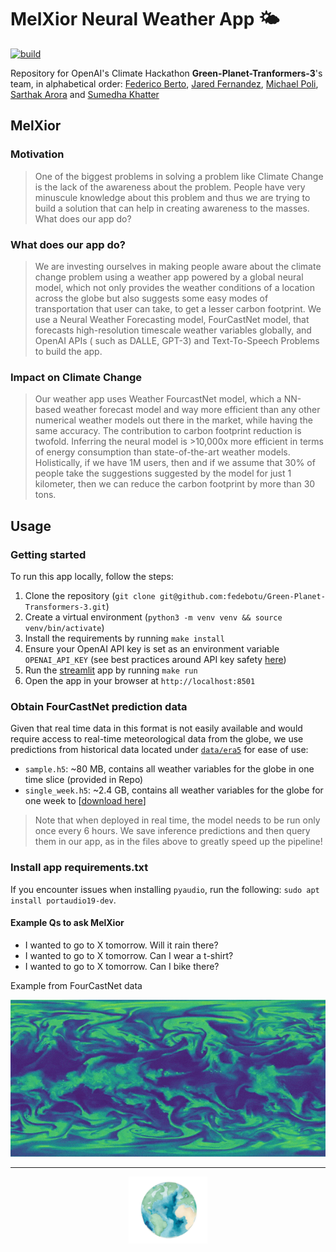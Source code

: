 # MelXior Neural Weather App 🌤

[![build](https://github.com/fedebotu/Green-Planet-Transformers-3/actions/workflows/main.yml/badge.svg?branch=main)](https://github.com/fedebotu/Green-Planet-Transformers-3/actions/workflows/main.yml)

Repository for OpenAI's Climate Hackathon **Green-Planet-Tranformers-3**'s team, in alphabetical order: [Federico Berto](https://fedebotu.github.io/), [Jared Fernandez](https://www.jaredfern.com/), [Michael Poli](https://zymrael.github.io/), [Sarthak Arora](https://sarthakvarora.github.io/) and [Sumedha Khatter](https://www.linkedin.com/in/skhatter/)


## MelXior
### Motivation
> One of the biggest problems in solving a problem like Climate Change is the lack of the awareness about the problem. People have very minuscule knowledge about this problem and thus we are trying to build a solution that can help in creating awareness to the masses.
What does our app do?

### What does our app do?
> We are investing ourselves in making people aware about the climate change problem using a weather app powered by a global neural model, which not only provides the weather conditions of a location across the globe but also suggests some easy modes of transportation that user can take, to get a lesser carbon footprint. We use a Neural Weather Forecasting model, FourCastNet model, that forecasts high-resolution timescale weather variables globally, and OpenAI APIs ( such as DALLE, GPT-3) and Text-To-Speech Problems to build the app.

### Impact on Climate Change
> Our weather app uses Weather FourcastNet model, which a NN-based weather forecast model and way more efficient than any other numerical weather models out there in the market, while having the same accuracy. The contribution to carbon footprint reduction is twofold. Inferring the neural model is >10,000x more efficient in terms of energy consumption than state-of-the-art weather models. Holistically, if we have 1M users, then and if we assume that 30% of people take the suggestions suggested by the model for just 1 kilometer, then we can reduce the carbon footprint by more than 30 tons.
## Usage

### Getting started 

To run this app locally, follow the steps:

1. Clone the repository (`git clone git@github.com:fedebotu/Green-Planet-Transformers-3.git`)
2. Create a virtual environment (`python3 -m venv venv && source venv/bin/activate`)
2. Install the requirements by running `make install`
3. Ensure your OpenAI API key is set as an environment variable `OPENAI_API_KEY` 
(see best practices around API key safety [here](https://help.openai.com/en/articles/5112595-best-practices-for-api-key-safety))
4. Run the [streamlit](https://streamlit.io/) app by running `make run`
5. Open the app in your browser at `http://localhost:8501`


### Obtain FourCastNet prediction data

Given that real time data in this format is not easily available and would require access to real-time meteorological data from the globe, we use predictions from historical data located under [`data/era5`](/data/era5) for ease of use:
- `sample.h5`: ~80 MB, contains all weather variables for the globe in one time slice (provided in Repo)
- `single_week.h5`: ~2.4 GB, contains all weather variables for the globe for one week to [[download here](https://drive.google.com/file/d/1vbR1O3Zf1fWDazs8r5n-Uoa31OLeIKeS/view?usp=sharing)]

> Note that when deployed in real time, the model needs to be run only once every 6 hours. We save inference predictions and then query them in our app, as in the files above to greatly speed up the pipeline!



### Install app requirements.txt

If you encounter issues when installing `pyaudio`, run the following: `sudo apt install portaudio19-dev`.

#### Example Qs to ask MelXior

* I wanted to go to X tomorrow. Will it rain there?
* I wanted to go to X tomorrow. Can I wear a t-shirt?
* I wanted to go to X tomorrow. Can I bike there?

<span class="caption">Example from FourCastNet data</span>
<div align="center">
  <img src="assets/rh.gif" alt="animated"/>
</div>

- - -


<div align="center">
<img src="assets/earth.png" alt="drawing" width="25%"/>
</div>
